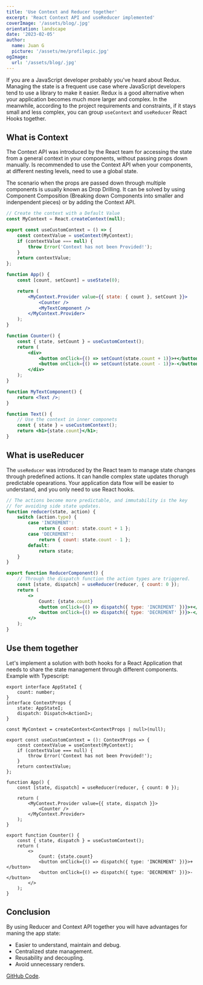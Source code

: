 ```yaml
---
title: 'Use Context and Reducer together'
excerpt: 'React Context API and useReducer implemented'
coverImage: '/assets/blog/.jpg'
orientation: landscape
date: '2023-02-05'
author:
  name: Juan G
  picture: '/assets/me/profilepic.jpg'
ogImage:
  url: '/assets/blog/.jpg'
---
```


If you are a JavaScript developer probably you've heard about Redux. Managing the state is a frequent use case where JavaScript developers tend to use a library to make it easier.
Redux is a good alternative when your application becomes much more larger and complex. In the meanwhile, according to the project requirements and constraints, if it stays small and less complex, you can group `useContext` and `useReducer` React Hooks together.

## What is Context

The Context API was introduced by the React team for accessing the state from a general context in your components, without passing props down manually.
Is recommended to use the Context API when your components, at different nesting levels, need to use a global state.

The scenario when the props are passed down through multiple components is usually known as Drop Drilling. It can be solved by using Component Composition (Breaking down Components into smaller and indenpendent pieces) or by adding the Context API.

```jsx
// Create the context with a Default Value
const MyContext = React.createContext(null);

export const useCustomContext = () => {
	const contextValue = useContext(MyContext);
	if (contextValue === null) {
		throw Error('Context has not been Provided!');
	}
	return contextValue;
};

function App() {
	const [count, setCount] = useState(0);

	return (
		<MyContext.Provider value={{ state: { count }, setCount }}>
			<Counter />
			<MyTextComponent />
		</MyContext.Provider>
	);
}

function Counter() {
	const { state, setCount } = useCustomContext();
	return (
		<div>
			<button onClick={() => setCount(state.count + 1)}>+</button>
			<button onClick={() => setCount(state.count - 1)}>-</button>
		</div>
	);
}

function MyTextComponent() {
	return <Text />;
}

function Text() {
	// Use the context in inner componets
	const { state } = useCustomContext();
	return <h1>{state.count}</h1>;
}
```

## What is useReducer

The `useReducer` was introduced by the React team to manage state changes through predefined actions. It can handle complex state updates thorugh predictable opearations.
Your application data flow will be easier to understand, and you only need to use React hooks.

```jsx
// The actions become more predictable, and immutability is the key
// for avoiding side state updates.
function reducer(state, action) {
	switch (action.type) {
		case 'INCREMENT':
			return { count: state.count + 1 };
		case 'DECREMENT':
			return { count: state.count - 1 };
		default:
			return state;
	}
}

export function ReducerComponent() {
	// Through the dispatch function the action types are triggered.
	const [state, dispatch] = useReducer(reducer, { count: 0 });
	return (
		<>
			Count: {state.count}
			<button onClick={() => dispatch({ type: 'INCREMENT' })}>+</button>
			<button onClick={() => dispatch({ type: 'DECREMENT' })}>-</button>
		</>
	);
}
```

## Use them together

Let's implement a solution with both hooks for a React Application that needs to share the state management through different components.
Example with Typescript:

```tsx
export interface AppStateI {
	count: number;
}
interface ContextProps {
	state: AppStateI;
	dispatch: Dispatch<ActionI>;
}

const MyContext = createContext<ContextProps | null>(null);

export const useCustomContext = (): ContextProps => {
	const contextValue = useContext(MyContext);
	if (contextValue === null) {
		throw Error('Context has not been Provided!');
	}
	return contextValue;
};

function App() {
	const [state, dispatch] = useReducer(reducer, { count: 0 });

	return (
		<MyContext.Provider value={{ state, dispatch }}>
			<Counter />
		</MyContext.Provider>
	);
}

export function Counter() {
	const { state, dispatch } = useCustomContext();
	return (
		<>
			Count: {state.count}
			<button onClick={() => dispatch({ type: 'INCREMENT' })}>+</button>
			<button onClick={() => dispatch({ type: 'DECREMENT' })}>-</button>
		</>
	);
}
```

## Conclusion

By using Reducer and Context API together you will have advantages for maning the app state:

- Easier to understand, maintain and debug.
- Centralized state management.
- Reusability and decoupling.
- Avoid unnecessary renders.

[GitHub Code](https://github.com/juancho11gm/context-reducer).
